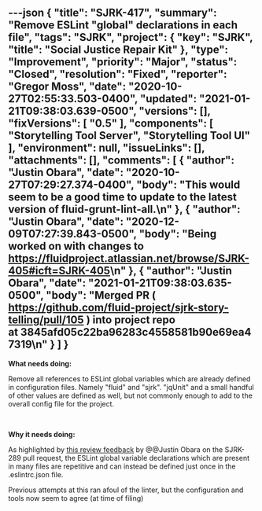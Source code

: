 ---json
{
  "title": "SJRK-417",
  "summary": "Remove ESLint \"global\" declarations in each file",
  "tags": "SJRK",
  "project": {
    "key": "SJRK",
    "title": "Social Justice Repair Kit"
  },
  "type": "Improvement",
  "priority": "Major",
  "status": "Closed",
  "resolution": "Fixed",
  "reporter": "Gregor Moss",
  "date": "2020-10-27T02:55:33.503-0400",
  "updated": "2021-01-21T09:38:03.639-0500",
  "versions": [],
  "fixVersions": [
    "0.5"
  ],
  "components": [
    "Storytelling Tool Server",
    "Storytelling Tool UI"
  ],
  "environment": null,
  "issueLinks": [],
  "attachments": [],
  "comments": [
    {
      "author": "Justin Obara",
      "date": "2020-10-27T07:29:27.374-0400",
      "body": "This would seem to be a good time to update to the latest version of fluid-grunt-lint-all.\n"
    },
    {
      "author": "Justin Obara",
      "date": "2020-12-09T07:27:39.843-0500",
      "body": "Being worked on with changes to <https://fluidproject.atlassian.net/browse/SJRK-405#icft=SJRK-405>\n"
    },
    {
      "author": "Justin Obara",
      "date": "2021-01-21T09:38:03.635-0500",
      "body": "Merged PR ( <https://github.com/fluid-project/sjrk-story-telling/pull/105> ) into project repo at 3845afd05c22ba96283c4558581b90e69ea47319\n"
    }
  ]
}
---
**What needs doing:**

Remove all references to ESLint global variables which are already defined in configuration files. Namely "fluid" and "sjrk". "jqUnit" and a small handful of other values are defined as well, but not commonly enough to add to the \
overall config file for the project.

 

**Why it needs doing:**

As highlighted by [this review feedback](https://github.com/fluid-project/sjrk-story-telling/pull/77#pullrequestreview-502386906) by @@Justin Obara on the SJRK-289 pull request, the ESLint global variable declarations which are present in many files are repetitive and can instead be defined just once in the .eslintrc.json file.

Previous attempts at this ran afoul of the linter, but the configuration and tools now seem to agree (at time of filing)

        